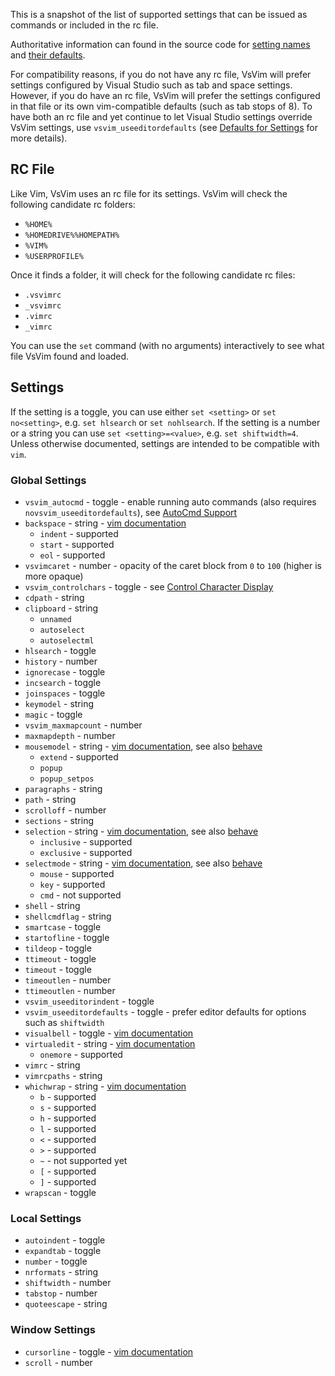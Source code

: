 This is a snapshot of the list of supported settings that can be issued as commands or included in the rc file.

Authoritative information can found in the source code for [setting names](https://github.com/jaredpar/VsVim/blob/master/Src/VimCore/VimSettingsInterface.fs) and [their defaults](https://github.com/jaredpar/VsVim/blob/master/Src/VimCore/VimSettings.fs).

For compatibility reasons, if you do not have any rc file, VsVim will prefer settings configured by Visual Studio such as tab and space settings.  However, if you do have an rc file, VsVim will prefer the settings configured in that file or its own vim-compatible defaults (such as tab stops of 8).  To have both an rc file and yet continue to let Visual Studio settings override VsVim settings, use `vsvim_useeditordefaults` (see [Defaults for Settings](Defaults-for-Settings) for more details).

## RC File
Like Vim, VsVim uses an rc file for its settings.  VsVim will check the following candidate rc folders:
* `%HOME%`
* `%HOMEDRIVE%%HOMEPATH%`
* `%VIM%`
* `%USERPROFILE%`

Once it finds a folder, it will check for the following candidate rc files:
* `.vsvimrc`
* `_vsvimrc`
* `.vimrc`
* `_vimrc`

You can use the `set` command (with no arguments) interactively to see what file VsVim found and loaded.

## Settings
If the setting is a toggle, you can use either `set <setting>` or `set no<setting>`, e.g. `set hlsearch` or `set nohlsearch`.  If the setting is a number or a string you can use `set <setting>=<value>`, e.g. `set shiftwidth=4`.  Unless otherwise documented, settings are intended to be compatible with `vim`.

### Global Settings
* `vsvim_autocmd` - toggle - enable running auto commands (also requires `novsvim_useeditordefaults`), see [AutoCmd Support](AutoCmd-support)
* `backspace` - string - [vim documentation](http://vimhelp.appspot.com/options.txt.html#%27backspace%27)
    * `indent` - supported
    * `start` - supported
    * `eol` - supported
* `vsvimcaret` - number - opacity of the caret block from `0` to `100` (higher is more opaque)
* `vsvim_controlchars` - toggle - see [Control Character Display](Control-Character-Display)
* `cdpath` - string
* `clipboard` - string
    * `unnamed`
    * `autoselect`
    * `autoselectml`
* `hlsearch` - toggle
* `history` - number
* `ignorecase` - toggle
* `incsearch` - toggle
* `joinspaces` - toggle
* `keymodel` - string
* `magic` - toggle
* `vsvim_maxmapcount` - number
* `maxmapdepth` - number
* `mousemodel` - string - [vim documentation](http://vimhelp.appspot.com/options.txt.html#%27mousemodel%27), see also [behave](http://vimhelp.appspot.com/gui.txt.html#%3Abehave)
    * `extend` - supported
    * `popup`
    * `popup_setpos`
* `paragraphs` - string
* `path` - string
* `scrolloff` - number
* `sections` - string
* `selection` - string - [vim documentation](http://vimhelp.appspot.com/options.txt.html#%27selection%27), see also [behave](http://vimhelp.appspot.com/gui.txt.html#%3Abehave)
    * `inclusive` - supported
    * `exclusive` - supported
* `selectmode` - string - [vim documentation](http://vimhelp.appspot.com/options.txt.html#%27selectmode%27), see also [behave](http://vimhelp.appspot.com/gui.txt.html#%3Abehave)
    * `mouse` - supported
    * `key` - supported
    * `cmd` - not supported
* `shell` - string
* `shellcmdflag` - string
* `smartcase` - toggle
* `startofline` - toggle
* `tildeop` - toggle
* `ttimeout` - toggle
* `timeout` - toggle
* `timeoutlen` - number
* `ttimeoutlen` - number
* `vsvim_useeditorindent` - toggle
* `vsvim_useeditordefaults` - toggle - prefer editor defaults for options such as `shiftwidth`
* `visualbell` - toggle - [vim documentation](http://vimhelp.appspot.com/options.txt.html#%27visualbell%27)
* `virtualedit` - string - [vim documentation](http://vimhelp.appspot.com/options.txt.html#%27virtualedit%27)
    * `onemore` - supported
* `vimrc` - string
* `vimrcpaths` - string
* `whichwrap` - string - [vim documentation](http://vimhelp.appspot.com/options.txt.html#%27whichwrap%27)
    * `b` - supported
    * `s` - supported
    * `h` - supported
    * `l` - supported
    * `<` - supported
    * `>` - supported
    * `~` - not supported yet
    * `[` - supported
    * `]` - supported
* `wrapscan` - toggle

### Local Settings
* `autoindent` - toggle
* `expandtab` - toggle
* `number` - toggle
* `nrformats` - string
* `shiftwidth` - number
* `tabstop` - number
* `quoteescape` - string

### Window Settings
* `cursorline` - toggle - [vim documentation](http://vimhelp.appspot.com/options.txt.html#%27cursorline%27)
* `scroll` - number
